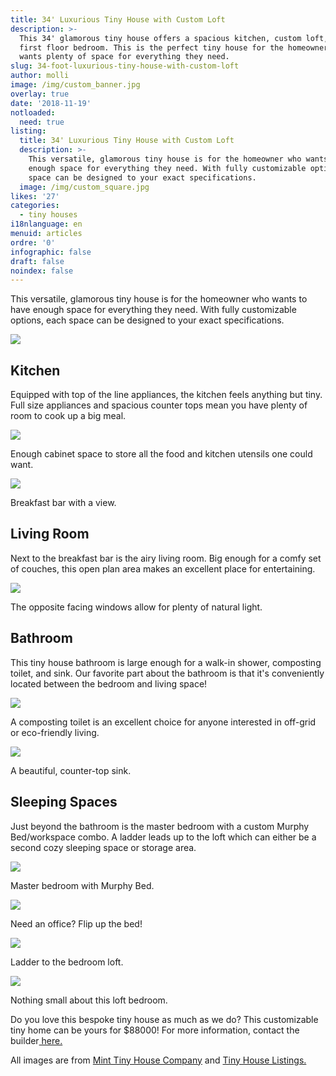 ```yaml
---
title: 34' Luxurious Tiny House with Custom Loft
description: >-
  This 34' glamorous tiny house offers a spacious kitchen, custom loft, and
  first floor bedroom. This is the perfect tiny house for the homeowner who
  wants plenty of space for everything they need.
slug: 34-foot-luxurious-tiny-house-with-custom-loft
author: molli
image: /img/custom_banner.jpg
overlay: true
date: '2018-11-19'
notloaded:
  need: true
listing:
  title: 34' Luxurious Tiny House with Custom Loft
  description: >-
    This versatile, glamorous tiny house is for the homeowner who wants to have
    enough space for everything they need. With fully customizable options, each
    space can be designed to your exact specifications. 
  image: /img/custom_square.jpg
likes: '27'
categories:
  - tiny houses
i18nlanguage: en
menuid: articles
ordre: '0'
infographic: false
draft: false
noindex: false
---
```

This versatile, glamorous tiny house is for the homeowner who wants to have enough space for everything they need. With fully customizable options, each space can be designed to your exact specifications. 

![](/img/custom.jpg)

## Kitchen

Equipped with top of the line appliances, the kitchen feels anything but tiny. Full size appliances and spacious counter tops mean you have plenty of room to cook up a big meal.

![](/img/custom1.jpeg)

<span class="figcaption">Enough cabinet space to store all the food and kitchen utensils one could want.</span>

![](/img/custom2.jpeg)

<span class="figcaption">Breakfast bar with a view.</span>

## Living Room

Next to the breakfast bar is the airy living room. Big enough for a comfy set of couches, this open plan area makes an excellent place for entertaining.

![](/img/custom3.jpeg)

<span class="figcaption">The opposite facing windows allow for plenty of natural light.</span>

## Bathroom

This tiny house bathroom is large enough for a walk-in shower, composting toilet, and sink. Our favorite part about the bathroom is that it's conveniently located between the bedroom and living space!

![](/img/custom4.jpeg)

<span class="figcaption">A composting toilet is an excellent choice for anyone interested in off-grid or eco-friendly living.</span>

![](/img/custom5.jpeg)

<span class="figcaption">A beautiful, counter-top sink.</span>

## Sleeping Spaces

Just beyond the bathroom is the master bedroom with a custom Murphy Bed/workspace combo. A ladder leads up to the loft which can either be a second cozy sleeping space or storage area. 

![](/img/custom6.jpeg)

<span class="figcaption">Master bedroom with Murphy Bed.</span>

![](/img/custom9.jpeg)

<span class="figcaption">Need an office? Flip up the bed!</span>

![](/img/custom7.jpeg)

<span class="figcaption">Ladder to the bedroom loft.</span>

![](/img/custom8.jpeg)

<span class="figcaption">Nothing small about this loft bedroom.</span>

Do you love this bespoke tiny house as much as we do? This customizable tiny home can be yours for $88000! For more information, contact the builder[ here.](https://www.minttinyhomes.com/contact-tiny-living)

All images are from [Mint Tiny House Company](https://www.minttinyhomes.com/) and [Tiny House Listings.](https://tinyhouselistings.com)
